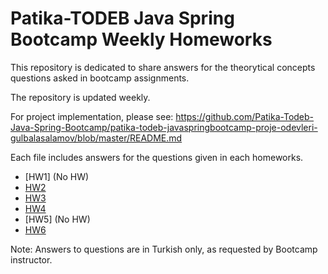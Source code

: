 # Patika-TODEB Java Spring Bootcamp Weekly Homeworks

This repository is dedicated to share answers for the theorytical concepts questions asked in bootcamp assignments.

The repository is updated weekly.

For project implementation, please see: https://github.com/Patika-Todeb-Java-Spring-Bootcamp/patika-todeb-javaspringbootcamp-proje-odevleri-gulbalasalamov/blob/master/README.md

Each file includes answers for the questions given in each homeworks.
- [HW1] (No HW)
- [HW2](https://github.com/Patika-Todeb-Java-Spring-Bootcamp/patika-todeb-javaspringbootcamp-teorik-odevler-gulbalasalamov/blob/main/HW2.md)
- [HW3](https://github.com/Patika-Todeb-Java-Spring-Bootcamp/patika-todeb-javaspringbootcamp-teorik-odevler-gulbalasalamov/blob/main/HW3.txt)
- [HW4](https://github.com/Patika-Todeb-Java-Spring-Bootcamp/patika-todeb-javaspringbootcamp-teorik-odevler-gulbalasalamov/blob/main/HW4.txt)
- [HW5] (No HW)
- [HW6](https://github.com/Patika-Todeb-Java-Spring-Bootcamp/patika-todeb-javaspringbootcamp-teorik-odevler-gulbalasalamov/blob/main/HW6.pdf)

Note: Answers to questions are in Turkish only, as requested by Bootcamp instructor.

